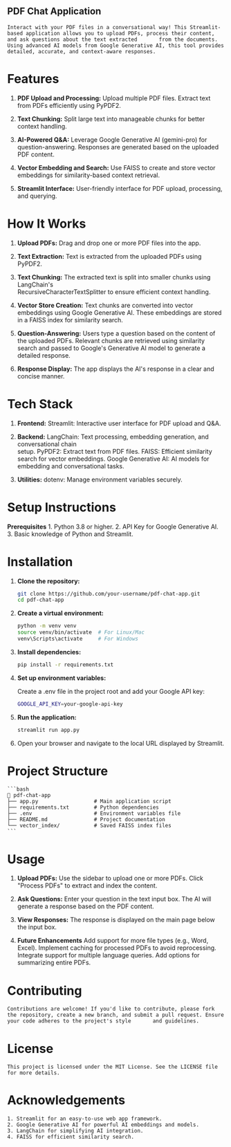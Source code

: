 ## PDF Chat Application
    Interact with your PDF files in a conversational way! This Streamlit-based application allows you to upload PDFs, process their content, and ask questions about the text extracted       from the documents. Using advanced AI models from Google Generative AI, this tool provides detailed, accurate, and context-aware responses.

# Features
1. **PDF Upload and Processing:**
    Upload multiple PDF files.
    Extract text from PDFs efficiently using PyPDF2.
   
2. **Text Chunking:**
    Split large text into manageable chunks for better context handling.
   
3. **AI-Powered Q&A:**
    Leverage Google Generative AI (gemini-pro) for question-answering.
    Responses are generated based on the uploaded PDF content.
   
4. **Vector Embedding and Search:**
    Use FAISS to create and store vector embeddings for similarity-based context      retrieval.
   
5. **Streamlit Interface:**
    User-friendly interface for PDF upload, processing, and querying.

# How It Works
1. **Upload PDFs:**
    Drag and drop one or more PDF files into the app.
   
2. **Text Extraction:**
    Text is extracted from the uploaded PDFs using PyPDF2.
   
3. **Text Chunking:**
    The extracted text is split into smaller chunks using LangChain's           
    RecursiveCharacterTextSplitter to ensure efficient context handling.
   
4. **Vector Store Creation:**
    Text chunks are converted into vector embeddings using Google Generative AI.
    These embeddings are stored in a FAISS index for similarity search.
   
5. **Question-Answering:**
    Users type a question based on the content of the uploaded PDFs.
    Relevant chunks are retrieved using similarity search and passed to Google's 
    Generative AI model to generate a detailed response.
   
6. **Response Display:**
    The app displays the AI's response in a clear and concise manner.

# Tech Stack
1. **Frontend:**
    Streamlit: Interactive user interface for PDF upload and Q&A.

2. **Backend:**
    LangChain: Text processing, embedding generation, and conversational chain   
    setup.
    PyPDF2: Extract text from PDF files.
    FAISS: Efficient similarity search for vector embeddings.
    Google Generative AI: AI models for embedding and conversational tasks.

3. **Utilities:**
    dotenv: Manage environment variables securely.

# Setup Instructions
**Prerequisites**
    1. Python 3.8 or higher.
    2. API Key for Google Generative AI.
    3. Basic knowledge of Python and Streamlit.

# Installation
1. **Clone the repository:**
    ```bash
    git clone https://github.com/your-username/pdf-chat-app.git
    cd pdf-chat-app
    ```

2. **Create a virtual environment:**
     ```bash
    python -m venv venv
    source venv/bin/activate  # For Linux/Mac
    venv\Scripts\activate     # For Windows
    ```

3. **Install dependencies:**
    ```bash
    pip install -r requirements.txt
    ```

4. **Set up environment variables:**

    Create a .env file in the project root and add your Google API key:
    ```bash
    GOOGLE_API_KEY=your-google-api-key
    ```

5. **Run the application:**
    ```bash
    streamlit run app.py
    ```

6. Open your browser and navigate to the local URL displayed by Streamlit.

# Project Structure
    ```bash
    📂 pdf-chat-app
    ├── app.py                  # Main application script
    ├── requirements.txt        # Python dependencies
    ├── .env                    # Environment variables file
    ├── README.md               # Project documentation
    └── vector_index/           # Saved FAISS index files
    ```

# Usage
1. **Upload PDFs:**
    Use the sidebar to upload one or more PDFs.
    Click "Process PDFs" to extract and index the content.

2. **Ask Questions:**
    Enter your question in the text input box.
    The AI will generate a response based on the PDF content.

3. **View Responses:**
    The response is displayed on the main page below the input box.

4. **Future Enhancements**
    Add support for more file types (e.g., Word, Excel).
    Implement caching for processed PDFs to avoid reprocessing.
    Integrate support for multiple language queries.
    Add options for summarizing entire PDFs.

# Contributing
    Contributions are welcome! If you'd like to contribute, please fork the repository, create a new branch, and submit a pull request. Ensure your code adheres to the project's style       and guidelines.

# License
    This project is licensed under the MIT License. See the LICENSE file for more details.

# Acknowledgements
    1. Streamlit for an easy-to-use web app framework.
    2. Google Generative AI for powerful AI embeddings and models.
    3. LangChain for simplifying AI integration.
    4. FAISS for efficient similarity search.

